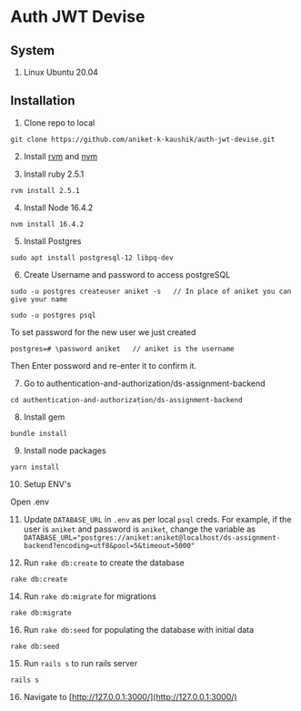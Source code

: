 # Auth JWT Devise

## System
1. Linux Ubuntu 20.04

## Installation

1. Clone repo to local

```
git clone https://github.com/aniket-k-kaushik/auth-jwt-devise.git
```

2. Install [rvm](https://rvm.io/) and
   [nvm](https://github.com/nvm-sh/nvm#installing-and-updating)

3. Install ruby 2.5.1

```
rvm install 2.5.1
```

4. Install Node 16.4.2

```
nvm install 16.4.2
```

5. Install Postgres

```
sudo apt install postgresql-12 libpq-dev
```

6. Create Username and password to access postgreSQL

```
sudo -u postgres createuser aniket -s   // In place of aniket you can give your name
```
```
sudo -u postgres psql
```
To set password for the new user we just created
```
postgres=# \password aniket   // aniket is the username 
```
Then Enter possword and re-enter it to confirm it.

7. Go to authentication-and-authorization/ds-assignment-backend

```
cd authentication-and-authorization/ds-assignment-backend
```

8. Install gem

```
bundle install
```

9. Install node packages

```
yarn install
```

10. Setup ENV's

Open .env

11. Update `DATABASE_URL` in `.env` as per local `psql` creds. For example, if
    the user is `aniket` and password is `aniket`, change the variable as
    `DATABASE_URL="postgres://aniket:aniket@localhost/ds-assignment-backend?encoding=utf8&pool=5&timeout=5000"`

12. Run `rake db:create` to create the database
```
rake db:create
```
14. Run `rake db:migrate` for migrations
```
rake db:migrate
```
16. Run `rake db:seed` for populating the database with initial data
```
rake db:seed
```

15. Run `rails s` to run rails server
```
rails s
```

16. Navigate to [http://127.0.0.1:3000/](http://127.0.0.1:3000/)
